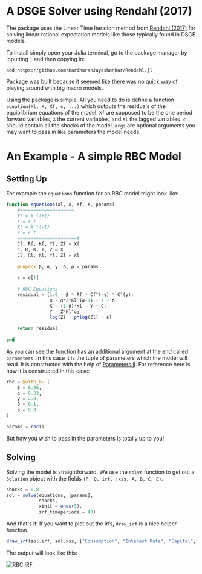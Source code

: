 # A DSGE Solver using Rendahl (2017)


The package uses the Linear Time Iteration method from [Rendahl (2017)](https://www.ihs.ac.at/publications/eco/es-330.pdf) for solving linear rational expectation models like those typically found in DSGE models.

To install simply open your Julia terminal, go to the package manager by inputting `]` and then copying in:

```
add https://github.com/HariharanJayashankar/Rendahl.jl
```

Package was built because it seemed like there was no quick way of playing around with big macro models.

Using the package is simple. All you need to do is define a function `equation(Xl, X, Xf, ϵ, ...)` which outputs the residuals of the equiblibrium equations of the model. `Xf` are supposed to be the one period forward variables, `X` the current variables, and `Xl` the lagged variables. `ϵ` should contain all the shocks of the model. `args` are optional arguments you may want to pass in like parameters the model needs.


# An Example - A simple RBC Model

## Setting Up
For example the `equations` function for an RBC model might look like:

```julia
function equations(Xl, X, Xf, ϵ, params)
    #====================
    Xf = X_{t+1}
    X = X_t
    Xl = X_{t-1}
    ϵ = ϵ_t
    ======================#
    Cf, Rf, Kf, Yf, Zf = Xf
    C, R, K, Y, Z = X
    Cl, Rl, Kl, Yl, Zl = Xl
    
    @unpack β, α, γ, δ, ρ = params
    
    ϵ = ϵ[1]
    
    # RBC Equations
    residual = [1.0 - β * Rf * Cf^(-γ) * C^(γ);
                R - α*Z*Kl^(α-1) - 1 + δ;
                K - (1-δ)*Kl - Y + C;
                Y - Z*Kl^α;
                log(Z) - ρ*log(Zl) - ϵ]
    
    return residual
    
end
```

As you can see the function has an additional argument at the end called `parameters`. In this case it is the tuple of parameters which the model will read. It is constructed with the help of [Parameters.jl](https://github.com/mauro3/Parameters.jl). For reference here is how it is constructed in this case:


```julia
rbc = @with_kw (
    β = 0.96,
    α = 0.33,
    γ = 2.0,
    δ = 0.1,
    ρ = 0.9
)

params = rbc()
```

But how you wish to pass in the parameters is totally up to you!

## Solving

Solving the model is straightforward. We use the `solve` function to get out a `Solution` object with the fields `(P, Q, irf, :xss, A, B, C, E)`. 

```julia
shocks = 0.8
sol = solve(equations, [params],
            shocks, 
            xinit = ones(5), 
            irf_timeperiods = 40)
```

And that's it! If you want to plot out the irfs, `draw_irf` is a nice helper function.


```julia
draw_irf(sol.irf, sol.xss, ["Consumption", "Interest Rate", "Capital", "Output", "Z"])
```

The output will look like this:

![RBC IRF](https://user-images.githubusercontent.com/32820850/118377767-f8710d80-b5ec-11eb-9b54-4d96ba17f65b.png)

